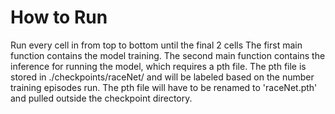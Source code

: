 # How to Run
Run every cell in from top to bottom until the final 2 cells
The first main function contains the model training.
The second main function contains the inference for running the model, which requires a pth file.
The pth file is stored in ./checkpoints/raceNet/ and will be labeled based on the number training episodes run.
The pth file will have to be renamed to 'raceNet.pth' and pulled outside the checkpoint directory.
